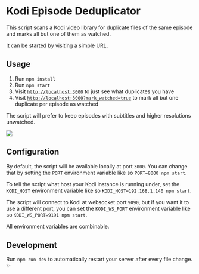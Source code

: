 # Kodi Episode Deduplicator

This script scans a Kodi video library for duplicate files of the same episode and marks all but one of them as watched.

It can be started by visiting a simple URL.

## Usage

1. Run `npm install`
1. Run `npm start`
1. Visit [`http://localhost:3000`](http://localhost:3000) to just see what duplicates you have
1. Visit [`http://localhost:3000?mark_watched=true`](http://localhost:3000?mark_watched=true) to mark all but one duplicate per episode as watched

The script will prefer to keep episodes with subtitles and higher resolutions unwatched.

![](https://media.giphy.com/media/eirkO1X9Tma88/giphy.gif)

## Configuration
By default, the script will be available locally at port `3000`. You can change that by setting the `PORT` environment variable like so `PORT=8000 npm start`.

To tell the script what host your Kodi instance is running under, set the `KODI_HOST` environment variable like so `KODI_HOST=192.168.1.140 npm start`.

The script will connect to Kodi at websocket port `9090`, but if you want it to use a different port, you can set the `KODI_WS_PORT` environment variable like so `KODI_WS_PORT=9191 npm start`.

All environment variables are combinable.

## Development

Run `npm run dev` to automatically restart your server after every file change. ✨
